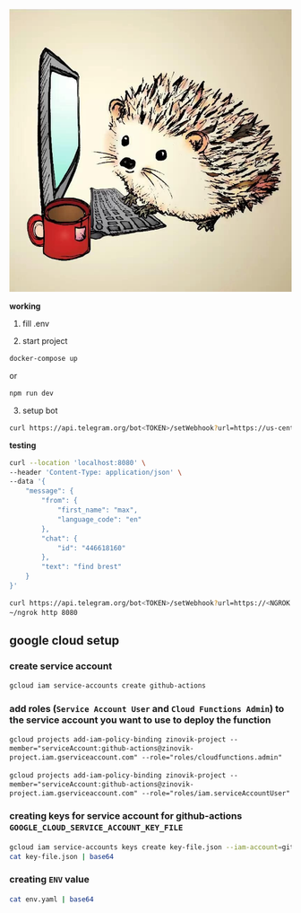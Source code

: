 ![logo](./avatar/fuftyfubot.jpg)

**working**

1. fill .env

2. start project

```bash
docker-compose up
```

or

```bash
npm run dev
```

3. setup bot

```bash
curl https://api.telegram.org/bot<TOKEN>/setWebhook?url=https://us-central1-zinovik-project.cloudfunctions.net/fuftyfu-bot
```

**testing**

```bash
curl --location 'localhost:8080' \
--header 'Content-Type: application/json' \
--data '{
    "message": {
        "from": {
            "first_name": "max",
            "language_code": "en"
        },
        "chat": {
            "id": "446618160"
        },
        "text": "find brest"
    }
}'
```

```bash
curl https://api.telegram.org/bot<TOKEN>/setWebhook?url=https://<NGROK ID>.ngrok.io/index
~/ngrok http 8080
```

## google cloud setup

### create service account

```bash
gcloud iam service-accounts create github-actions
```

### add roles (`Service Account User` and `Cloud Functions Admin`) to the service account you want to use to deploy the function

```
gcloud projects add-iam-policy-binding zinovik-project --member="serviceAccount:github-actions@zinovik-project.iam.gserviceaccount.com" --role="roles/cloudfunctions.admin"

gcloud projects add-iam-policy-binding zinovik-project --member="serviceAccount:github-actions@zinovik-project.iam.gserviceaccount.com" --role="roles/iam.serviceAccountUser"
```

### creating keys for service account for github-actions `GOOGLE_CLOUD_SERVICE_ACCOUNT_KEY_FILE`

```bash
gcloud iam service-accounts keys create key-file.json --iam-account=github-actions@appspot.gserviceaccount.com
cat key-file.json | base64
```

### creating `ENV` value

```bash
cat env.yaml | base64
```
